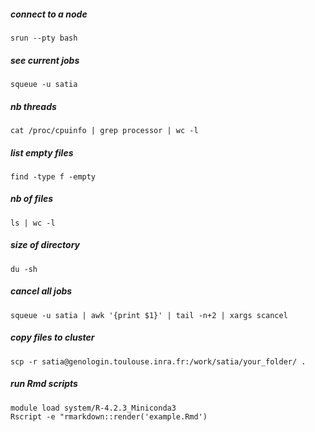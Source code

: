 ##### connect to a node
```
srun --pty bash
```

##### see current jobs
```
squeue -u satia
```

##### nb threads
```
cat /proc/cpuinfo | grep processor | wc -l 
```

##### list empty files
```
find -type f -empty
```

##### nb of files
```
ls | wc -l
```

##### size of directory
```
du -sh
```

##### cancel all jobs
```
squeue -u satia | awk '{print $1}' | tail -n+2 | xargs scancel
```

##### copy files to cluster
```
scp -r satia@genologin.toulouse.inra.fr:/work/satia/your_folder/ .
```

##### run Rmd scripts  
```
module load system/R-4.2.3_Miniconda3
Rscript -e "rmarkdown::render('example.Rmd')
```